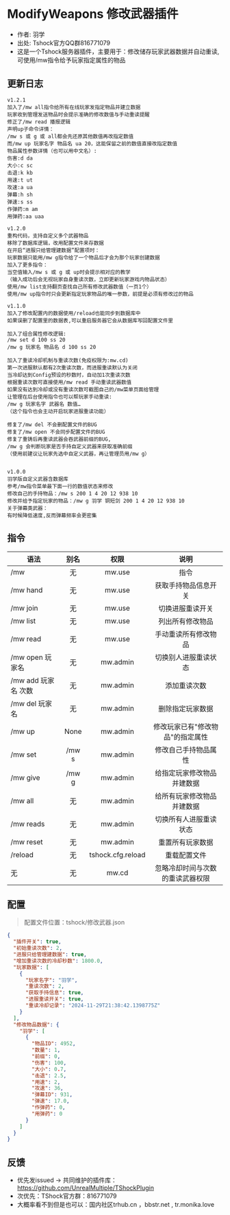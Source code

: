 # ModifyWeapons 修改武器插件

- 作者: 羽学
- 出处: Tshock官方QQ群816771079
- 这是一个Tshock服务器插件，主要用于：修改储存玩家武器数据并自动重读,可使用/mw指令给予玩家指定属性的物品

## 更新日志

```
v1.2.1
加入了/mw all指令给所有在线玩家发指定物品并建立数据
玩家收到管理发送物品时会提示准确的修改数值与手动重读提醒
修正了/mw read 播报逻辑
声明up子命令详情：
/mw s 或 g 或 all都会先还原其他数值再改指定数值
而/mw up 玩家名字 物品名 ua 20，这能保留之前的数值直接改指定数值
物品属性参数详情（也可以用中文名）:
伤害:d da
大小:c sc
击退:k kb
用速:t ut
攻速:a ua
弹幕:h sh
弹速:s ss
作弹药:m am
用弹药:aa uaa

v1.2.0
重构代码，支持自定义多个武器物品
移除了数据库逻辑，改用配置文件来存数据
在开启“进服只给管理建数据”配置项时：
玩家数据只能用/mw g指令给了一个物品后才会为那个玩家创建数据
加入了更多指令：
当空值输入/mw s 或 g 或 up时会提示相对应的教学
（输入成功后会无视玩家自身重读次数，立即更新玩家游戏内物品状态）
使用/mw list支持翻页查找自己所有修改武器数值（一页1个）
使用/mw up指令时只会更新指定玩家物品的唯一参数，前提是必须有修改过的物品

v1.1.0
加入了修改配置内的数据使用/reload也能同步到数据库中
如果误删了配置里的数据表,可以重启服务器它会从数据库写回配置文件里

加入了组合属性修改逻辑:
/mw set d 100 ss 20
/mw g 玩家名 物品名 d 100 ss 20

加入了重读冷却机制与重读次数(免疫权限为:mw.cd)
第一次进服默认都有2次重读次数，而进服重读默认为关闭
当冷却达到Config预设的秒数时，自动加1次重读次数
根据重读次数可直接使用/mw read 手动重读武器数值
如果没有达到冷却或没有重读次数可截图自己的/mw菜单页面给管理
让管理在后台使用指令也可以帮玩家手动重读:
/mw g 玩家名字 武器名 数值…
（这个指令也会主动开启玩家进服重读功能）

修复了/mw del 不会删配置文件的BUG
修复了/mw open 不会同步配置文件的BUG
修复了重铸后再重读武器会吞武器前缀的BUG,
/mw g 会判断玩家是否手持自定义武器来获取准确前缀
（使用前建议让玩家先选中自定义武器，再让管理员用/mw g）


v1.0.0
羽学版自定义武器含数据库
参考/mw指令菜单最下面一行的数值状态来修改
修改自己的手持物品：/mw s 200 1 4 20 12 938 10
修改并给予指定玩家的物品：/mw g 羽学 铜短剑 200 1 4 20 12 938 10
关于弹幕类武器：
有时候降低速度,反而弹幕频率会更密集
```

## 指令

| 语法                             | 别名  |       权限       |                   说明                   |
| -------------------------------- | :---: | :--------------: | :--------------------------------------: |
| /mw  | 无 |   mw.use    |    指令    |
| /mw hand | 无 |   mw.use    |    获取手持物品信息开关    |
| /mw join | 无 |   mw.use    |    切换进服重读开关    |
| /mw list | 无 |   mw.use    |    列出所有修改物品    |
| /mw read | 无 |   mw.use    |    手动重读所有修改物品    |
| /mw open 玩家名 | 无 |   mw.admin    |    切换别人进服重读状态    |
| /mw add 玩家名 次数 | 无 |   mw.admin    |    添加重读次数    |
| /mw del 玩家名 | 无 |   mw.admin    |    删除指定玩家数据    |
| /mw up | None |   mw.admin    |    修改玩家已有"修改物品"的指定属性    |
| /mw set | /mw s |   mw.admin    |    修改自己手持物品属性    |
| /mw give | /mw g |   mw.admin    |    给指定玩家修改物品并建数据    |
| /mw all | 无 |   mw.admin    |    给所有玩家修改物品并建数据    |
| /mw reads | 无 |   mw.admin    |    切换所有人进服重读状态    |
| /mw reset | 无 |   mw.admin    |    重置所有玩家数据    |
| /reload  | 无 |   tshock.cfg.reload    |    重载配置文件    |
| 无  | 无 |   mw.cd    |    忽略冷却时间与次数的重读武器权限    |

## 配置
> 配置文件位置：tshock/修改武器.json
```json
{
  "插件开关": true,
  "初始重读次数": 2,
  "进服只给管理建数据": true,
  "增加重读次数的冷却秒数": 1800.0,
  "玩家数据": [
    {
      "玩家名字": "羽学",
      "重读次数": 2,
      "获取手持信息": true,
      "进服重读开关": true,
      "重读冷却记录": "2024-11-29T21:38:42.1398775Z"
    }
  ],
  "修改物品数据": {
    "羽学": [
      {
        "物品ID": 4952,
        "数量": 1,
        "前缀": 0,
        "伤害": 100,
        "大小": 0.7,
        "击退": 2.5,
        "用速": 2,
        "攻速": 36,
        "弹幕ID": 931,
        "弹速": 17.0,
        "作弹药": 0,
        "用弹药": 0
      }
    ]
  }
}
```
## 反馈
- 优先发issued -> 共同维护的插件库：https://github.com/UnrealMultiple/TShockPlugin
- 次优先：TShock官方群：816771079
- 大概率看不到但是也可以：国内社区trhub.cn ，bbstr.net , tr.monika.love